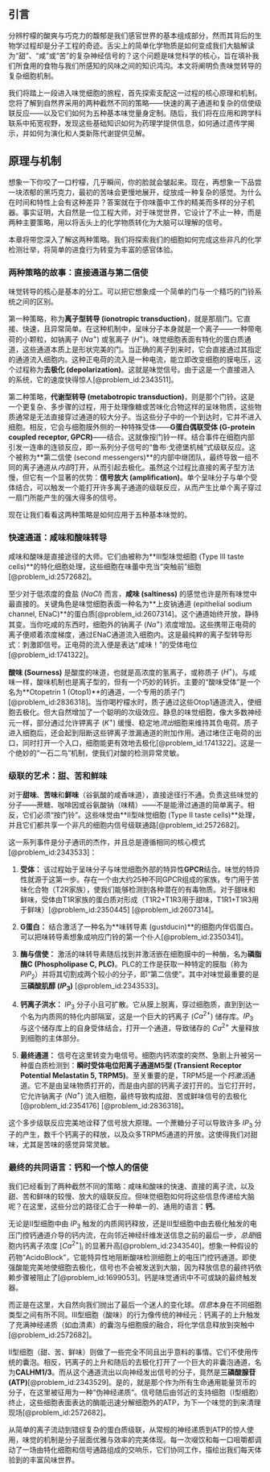## 引言
分辨柠檬的酸爽与巧克力的馥郁是我们感官世界的基本组成部分，然而其背后的生物学过程却是分子工程的奇迹。舌尖上的简单化学物质是如何变成我们大脑解读为“甜”、“咸”或“苦”的复杂神经信号的？这个问题是味觉科学的核心，旨在填补我们所食用的食物与我们所感知的风味之间的知识鸿沟。本文将阐明负责味觉转导的复杂细胞机制。

我们将踏上一段进入味觉细胞的旅程，首先探索支配这一过程的核心原理和机制。您将了解到自然界采用的两种截然不同的策略——快速的离子通道和复杂的信使级联反应——以及它们如何为五种基本味觉量身定制。随后，我们将在应用和跨学科联系中拓宽视野，发现这些基础知识如何为药理学提供信息，如何通过遗传学揭示，并如何为演化和人类新陈代谢提供见解。

## 原理与机制

想象一下你咬了一口柠檬，几乎瞬间，你的脸就会皱起来。现在，再想象一下品尝一块浓郁的黑巧克力，最初的苦味会更慢地展开，绽放成一种复杂的感觉。为什么在时间和特性上会有这种差异？答案就在于你味蕾中工作的精美而多样的分子机器。事实证明，大自然是一位工程大师，对于味觉世界，它设计了不止一种，而是两种主要策略，用以将舌头上的化学物质转化为大脑可以理解的信号。

本章将带您深入了解这两种策略。我们将探索我们的细胞如何完成这些非凡的化学检测壮举，将简单的进食行为转变为丰富的感官体验。

### 两种策略的故事：直接通道与第二信使

味觉转导的核心是基本的分工。可以把它想象成一个简单的门与一个精巧的门铃系统之间的区别。

第一种策略，称为**离子型转导 (ionotropic transduction)**，就是那扇门。它直接、快速，且异常简单。在这种机制中，呈味分子本身就是一个离子——一种带电荷的小颗粒，如钠离子 ($Na^+$) 或氢离子 ($H^+$)。味觉细胞表面有特化的蛋白质通道，这些通道本质上是形状完美的门。当正确的离子到来时，它会直接通过其指定的通道流入细胞内。这种正电荷的流入是一种电流，能立即改变细胞的膜电压，这个过程称为**去极化 (depolarization)**。这就是味觉信号。由于这是一个直接进入的系统，它的速度快得惊人[@problem_id:2343511]。

第二种策略，**代谢型转导 (metabotropic transduction)**，则是那个门铃。这是一个更复杂、多步骤的过程，用于处理像糖或苦味化合物这样的呈味物质，这些物质通常是无法直接穿过通道的较大分子。当这些分子中的一个到达时，它并不进入细胞。相反，它会与细胞膜外侧的一种特殊受体——**G蛋白偶联受体 (G-protein coupled receptor, GPCR)**——结合。这就像按门铃一样。结合事件在细胞内部引发一连串的连锁反应，即一系列分子信号的“鲁布·戈德堡机械”式级联反应。这个被称为**第二信使 (second messengers)**的内部中继团队，最终导致一组不同的离子通道从*内部*打开，从而引起去极化。虽然这个过程比直接的离子型方法慢，但它有一个显著的优势：**信号放大 (amplification)**。单个呈味分子与单个受体结合，可以触发一个能打开许多离子通道的级联反应，从而产生比单个离子穿过一扇门所能产生的强大得多的信号。

现在让我们看看这两种策略是如何应用于五种基本味觉的。

### 快速通道：咸味和酸味转导

咸味和酸味是直接途径的大师。它们由被称为**III型味觉细胞 (Type III taste cells)**的特化细胞处理，这些细胞在味蕾中充当“突触前”细胞[@problem_id:2572682]。

至少对于低浓度的食盐 ($NaCl$) 而言，**咸味 (saltiness)** 的感觉也许是所有味觉中最直接的。关键角色是味觉细胞表面一种名为**上皮钠通道 (epithelial sodium channel, ENaC)**的蛋白质[@problem_id:2607314]。这个通道始终开放，静待其变。当你吃咸的东西时，细胞外的钠离子 ($Na^+$) 浓度增加。这些携带正电荷的离子便顺着浓度梯度，通过ENaC通道流入细胞内。这是最纯粹的离子型转导形式：刺激即信号。正电荷的流入便是表达“咸味！”的受体电位[@problem_id:1741322]。

**酸味 (Sourness)** 是酸度的味道，也就是高浓度的氢离子，或称质子 ($H^+$)。与咸味一样，酸味机制也是离子型的，但有一个巧妙的转折。主要的“酸味受体”是一个名为**Otopetrin 1 (Otop1)**的通道，一个专用的质子门[@problem_id:2836318]。当你喝柠檬水时，质子通过这些Otop1通道流入，使细胞去极化。但大自然增加了一个聪明的次级效应。静息的味觉细胞，像大多数神经元一样，部分通过允许钾离子 ($K^+$) 缓慢、稳定地*流出*细胞来维持其负电荷。质子进入细胞后，还会起到阻断这些钾离子泄漏通道的附加作用。通过堵住正电荷的出口，同时打开一个入口，细胞能更有效地去极化[@problem_id:1741322]。这是一个绝妙的“一石二鸟”机制，使我们对酸的检测异常灵敏。

### 级联的艺术：甜、苦和鲜味

对于**甜味**、**苦味**和**鲜味**（谷氨酸的咸香味道），直接途径行不通。负责这些味觉的分子——蔗糖、咖啡因或谷氨酸钠（味精）——不是能滑过通道的简单离子。相反，它们必须“按门铃”。这些味觉由**II型味觉细胞 (Type II taste cells)**处理，并且它们都共享一个非凡的细胞内信号级联通路[@problem_id:2572682]。

这一系列事件是分子通讯的杰作，并且总是遵循相同的核心模式[@problem_id:2343533]：

1.  **受体：** 该过程始于呈味分子与味觉细胞外部的特异性**GPCR**结合。味觉的特异性就源于这第一步。存在一个由大约25种不同GPCR组成的家族，专门用于苦味化合物（T2R家族），使我们能够检测到各种潜在的有毒物质。对于甜味和鲜味，受体由T1R家族的蛋白质对形成（T1R2+T1R3用于甜味，T1R1+T1R3用于鲜味）[@problem_id:2350445] [@problem_id:2607314]。

2.  **G蛋白：** 结合激活了一种名为**味转导素 (gustducin)**的细胞内伴侣蛋白。可以把味转导素想象成响应门铃的第一个仆人[@problem_id:2350341]。

3.  **酶与信使：** 激活的味转导素随后找到并激活嵌在细胞膜中的一种酶，名为**磷脂酶C (Phospholipase C, PLC)**。PLC的工作是获取一种特定的膜脂（称为$PIP_2$）并将其切割成两个较小的分子，即“第二信使”。其中对味觉最重要的是**三磷酸肌醇 ($IP_3$)** [@problem_id:2343533]。

4.  **钙离子洪水：** $IP_3$ 分子小且可扩散。它从膜上脱离，穿过细胞质，直到到达一个名为内质网的特化内部隔室，这是一个巨大的钙离子 ($Ca^{2+}$) 储存库。$IP_3$ 与这个储存库上的自身受体结合，打开一个通道，导致储存的 $Ca^{2+}$ 大量释放到细胞的主体部分。

5.  **最终通道：** 信号在这里转变为电信号。细胞内钙浓度的突然、急剧上升被另一种蛋白质检测到：**瞬时受体电位阳离子通道M5型 (Transient Receptor Potential Melastatin 5, TRPM5)**。至关重要的是，TRPM5是一个*钙激活*通道。它不是由呈味物质打开的，而是由内部的钙离子波打开的。当它打开时，它允许钠离子 ($Na^+$) 流入细胞，最终导致构成甜、苦或鲜味信号的去极化[@problem_id:2354176] [@problem_id:2836318]。

这个多步级联反应完美地诠释了信号放大原理。一个蔗糖分子可以导致许多 $IP_3$ 分子的产生，数千个钙离子的释放，以及众多TRPM5通道的开放。这使得我们对甜味，尤其是苦味的感觉异常灵敏。

### 最终的共同语言：钙和一个惊人的信使

我们已经看到了两种截然不同的策略：咸味和酸味的快速、直接的离子流，以及甜、苦和鲜味的较慢、放大的级联反应。但味觉细胞如何将这些信息传递给大脑呢？在这里，这些分岔的路径汇合于一种单一的、通用的语言：**钙**。

无论是II型细胞中由 $IP_3$ 触发的内质网钙释放，还是III型细胞中由去极化触发的电压门控钙通道介导的钙内流，在向邻近神经纤维发送信息之前的最后一步，*总是*细胞内钙离子浓度 $[Ca^{2+}]_i$ 的显著升高[@problem_id:2343540]。想象一种假设的药物“AcidoBlock”，它能特异性地阻断酸味检测细胞上的电压门控钙通道。即使强酸能完美地使细胞去极化，信号也不会被发送到大脑，因为释放信息的最终钙依赖步骤被阻止了[@problem_id:1699053]。钙是味觉通讯中不可或缺的最终触发器。

而正是在这里，大自然向我们抛出了最后一个迷人的变化球。*信息*本身在不同细胞类型之间有所不同。III型细胞（酸味）的行为像传统的神经元：钙离子的上升触发了充满神经递质（如血清素）的囊泡与细胞膜的融合，将化学信息释放到突触中[@problem_id:2572682]。

II型细胞（甜、苦、鲜味）则做了一些完全不同且出乎意料的事情。它们不使用传统的囊泡。相反，钙离子的上升和随后的去极化打开了一个巨大的非囊泡通道，名为**CALHM1/3**。而从这个通道流出以向神经发出信号的分子，竟然是**三磷酸腺苷 (ATP)**[@problem_id:2343529]。是的，就是那个作为所有生命通用能量货币的分子，在这里被征用为一种“伪神经递质”。信号随后由邻近的支持细胞（I型细胞）终止，这些细胞表面表达的酶能迅速分解细胞外的ATP，为下一个味觉的到来清理现场[@problem_id:2572682]。

从简单的离子流动到错综复杂的蛋白质级联，从常规的神经递质到ATP的惊人使用，味觉的机制是分子层面优雅与效率的完美体现。每一次啜饮和每一口咀嚼都调动了一场由特化细胞和信号通路组成的交响乐，它们协同工作，描绘出我们每天体验到的丰富风味世界。

